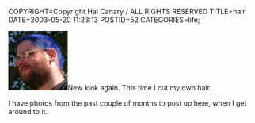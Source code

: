 COPYRIGHT=Copyright Hal Canary / ALL RIGHTS RESERVED
TITLE=hair
DATE=2003-05-20 11:23:13
POSTID=52
CATEGORIES=life;

 [![[Photo of Hal]](/photos/thumb/2003-05-20-self-portrait.jpg)](/photos/2003-05-20-self-portrait.jpg)New look again. This time I cut my own hair.

I have photos from the past couple of months to post up here, when I get around to it.
